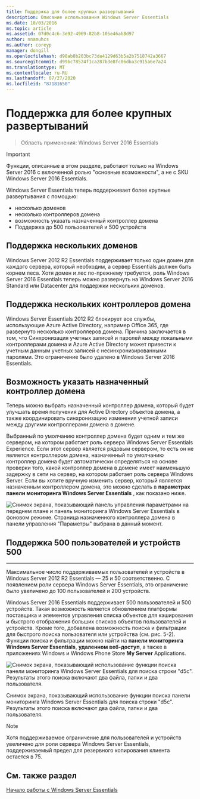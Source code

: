 ```yaml
---
title: Поддержка для более крупных развертываний
description: Описание использования Windows Server Essentials
ms.date: 10/03/2016
ms.topic: article
ms.assetid: 07d0c4c6-3e92-4969-82b8-105e46ab8d97
author: nnamuhcs
ms.author: coreyp
manager: dongill
ms.openlocfilehash: d98ab8b203bc73da4129d63b5a2b7518742a3667
ms.sourcegitcommit: d99bc78524f1ca287b3e8fc06dba3c915a6e7a24
ms.translationtype: MT
ms.contentlocale: ru-RU
ms.lasthandoff: 07/27/2020
ms.locfileid: "87181650"
---
```

# <a name="support-for-larger-deployments"></a>Поддержка для более крупных развертываний

>Область применения: Windows Server 2016 Essentials

> [!IMPORTANT]
> Функции, описанные в этом разделе, работают только на Windows Server 2016 с включенной ролью "основные возможности", а не с SKU Windows Server 2016 Essentials.


Windows Server Essentials теперь поддерживает более крупные развертывания с помощью:

- несколько доменов
- несколько контроллеров домена
- возможность указать назначенный контроллер домена
- Поддержка до 500 пользователей и 500 устройств

## <a name="support-for-multiple-domains"></a>Поддержка нескольких доменов

Windows Server 2012 R2 Essentials поддерживает только один домен для каждого сервера, который необходим, а сервер Essentials должен быть корнем леса. Хотя домен и лес по-прежнему требуется, роль Windows Server 2016 Essentials теперь можно развернуть на Windows Server 2016 Standard или Datacenter для поддержки нескольких доменов.

## <a name="support-for-multiple-domain-controllers"></a>Поддержка нескольких контроллеров домена

 Windows Server Essentials 2012 R2 блокирует все службы, использующие Azure Active Directory, например Office 365, где развернуто несколько контроллеров домена. Причина заключается в том, что Синхронизация учетных записей и паролей между локальными контроллерами домена и Azure Active Directory может привести к учетным данным учетных записей с несинхронизированными паролями. Это ограничение было удалено в Windows Server 2016 Essentials.

## <a name="ability-to-specify-a-designated-domain-controller"></a>Возможность указать назначенный контроллер домена

Теперь можно выбрать назначенный контроллер домена, который будет улучшать время получения для Active Directory объектов домена, а также координировать синхронизацию изменения учетной записи между другими контроллерами домена в домене.

Выбранный по умолчанию контроллер домена будет одним и тем же сервером, на котором работает роль сервера Windows Server Essentials Experience. Если этот сервер является рядовым сервером, то есть он не является контроллером домена, назначенный по умолчанию контроллер домена будет автоматически определяться на основе проверки того, какой контроллер домена в домене имеет наименьшую задержку в сети на сервер, на котором работает роль сервера Windows Server. Если вы хотите вручную изменить сервер, который является назначенным контроллером домена, это можно сделать в **параметрах** **панели мониторинга Windows Server Essentials** , как показано ниже.

![Снимок экрана, показывающий панель управления параметрами на переднем плане и панель мониторинга Windows Server Essentials в фоновом режиме. Страница назначенного контроллера домена в панели управления "Параметры" выбрана в данный момент.](media/larger-deployments-1.PNG)

## <a name="support-for-500-users-and-500-devices"></a>Поддержка 500 пользователей и устройств 500
-------------------------------------

Максимальное число поддерживаемых пользователей и устройств в Windows Server 2012 R2 Essentials — 25 и 50 соответственно. С появлением роли сервера Windows Server Essentials, это ограничение было увеличено до 100 пользователей и 200 устройств.

Windows Server 2016 Essentials поддерживает 500 пользователей и 500 устройств. Такая возможность является обновлением платформы поставщика и элементов управления списка объектов для кэширования и быстрого отображения больших списков объектов пользователей и устройств. Кроме того, добавлена возможность поиска и фильтрации для быстрого поиска пользователя или устройства (см. рис. 5-2). Функции поиска и фильтрации можно найти на **панели мониторинга Windows Server Essentials**, **удаленном веб-доступ**, а также в приложениях Windows и Windows Phone Store **My Server** Applications.

![Снимок экрана, показывающий использование функции поиска панели мониторинга Windows Server Essentials для поиска строки "d5c". Результаты этого поиска включают два файла, папки и два пользователя.](media/larger-deployments-2.PNG)

Снимок экрана, показывающий использование функции поиска панели мониторинга Windows Server Essentials для поиска строки "d5c". Результаты этого поиска включают два файла, папки и два пользователя.

> [!NOTE]
> Хотя поддерживаемое ограничение для пользователей и устройств увеличено для роли сервера Windows Server Essentials, поддерживаемый предел для резервного копирования клиента остается в 75.

<a name="see-also"></a>См. также раздел
--------
[Начало работы с Windows Server Essentials](get-started.md)